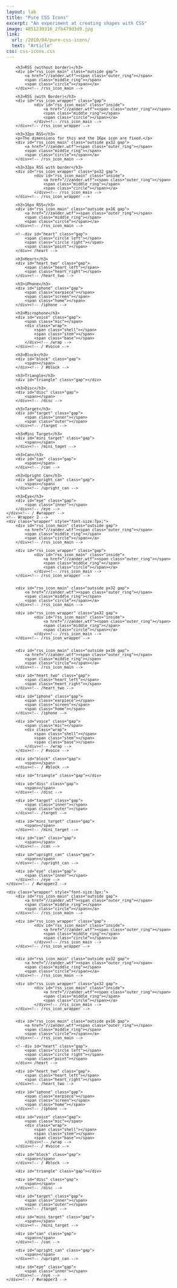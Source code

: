 ```yaml
---
layout: lab
title: "Pure CSS Icons"
excerpt: "An experiment at creating shapes with CSS"
image: 4851230316_2fb479d3d9.jpg
link:
  url: /2010/04/pure-css-icons/
  text: "Article"
css: css-icons.css
---
```

<div id="container" class="clearfix">
	<div class="wrapper" style="font-size:12px;">

		<h3>RSS (without border)</h3>
		<div id="rss_icon_main" class="outside gap">
			<a href="//zander.wtf"><span class="outer_ring"></span>
			<span class="middle_ring"></span>
			<span class="circle"></span></a>
		</div><!-- /rss_icon_main -->

		<h3>RSS (with Border)</h3>
		<div id="rss_icon_wrapper" class="gap">
				<div id="rss_icon_main" class="inside">
					<a href="//zander.wtf"><span class="outer_ring"></span>
					<span class="middle_ring"></span>
					<span class="circle"></span></a>
				</div><!-- /rss_icon_main -->
		</div><!-- /rss_icon_wrapper -->

		<h3>32px RSS</h3>
		<p>The dimensions for this and the 16px icon are fixed.</p>
		<div id="rss_icon_main" class="outside px32 gap">
			<a href="//zander.wtf"><span class="outer_ring"></span>
			<span class="middle_ring"></span>
			<span class="circle"></span></a>
		</div><!-- /rss_icon_main -->

		<h3>32px RSS with border</h3>
		<div id="rss_icon_wrapper" class="px32 gap">
				<div id="rss_icon_main" class="inside">
					<a href="//zander.wtf"><span class="outer_ring"></span>
					<span class="middle_ring"></span>
					<span class="circle"></span></a>
				</div><!-- /rss_icon_main -->
		</div><!-- /rss_icon_wrapper -->

		<h3>16px RSS</h3>
		<div id="rss_icon_main" class="outside px16 gap">
			<a href="//zander.wtf"><span class="outer_ring"></span>
			<span class="middle_ring"></span>
			<span class="circle"></span></a>
		</div><!-- /rss_icon_main -->

		<!--div id="heart" class="gap">
			<span class="circle left"></span>
			<span class="circle right"></span>
			<span class="point"></span>
		</div>< /heart -->

		<h3>Heart</h3>
		<div id="heart_two" class="gap">
			<span class="heart_left"></span>
			<span class="heart_right"></span>
		</div><!-- /heart_two -->

		<h3>iPhone</h3>
		<div id="iphone" class="gap">
			<span class="earpiece"></span>
			<span class="screen"></span>
			<span class="home"></span>
		</div><!-- /iphone -->

		<h3>Microphone</h3>
		<div id="voice" class="gap">
			<span class="mic"></span>
			<div class="wrap">
				<span class="shell"></span>
				<span class="stem"></span>
				<span class="base"></span>
			</div><!-- /wrap -->
		</div><!-- / #voice -->

		<h3>Block</h3>
		<div id="block" class="gap">
			<span></span>
		</div><!-- / #block -->

		<h3>Triangle</h3>
		<div id="triangle" class="gap"></div>

		<h3>Disc</h3>
		<div id="disc" class="gap">
			<span></span>
		</div><!-- /disc -->

		<h3>Target</h3>
		<div id="target" class="gap">
			<span class="inner"></span>
			<span class="outer"></span>
		</div><!-- /target -->

		<h3>Mini Target</h3>
		<div id="mini_target" class="gap">
			<span></span>
		</div><!-- /mini_taget -->

		<h3>Can</h3>
		<div id="can" class="gap">
			<span></span>
		</div><!-- /can -->

		<h3>Upright Can</h3>
		<div id="upright_can" class="gap">
			<span></span>
		</div><!-- /upright_can -->

		<h3>Eye</h3>
		<div id="eye" class="gap">
			<span class="inner"></span>
		</div><!-- /eye -->
	</div><!-- / #wrapper -->
	<!-- Wrapper 2 -->
	<div class="wrapper" style="font-size:7px;">
		<div id="rss_icon_main" class="outside gap">
			<a href="//zander.wtf"><span class="outer_ring"></span>
			<span class="middle_ring"></span>
			<span class="circle"></span></a>
		</div><!-- /rss_icon_main -->

		<div id="rss_icon_wrapper" class="gap">
				<div id="rss_icon_main" class="inside">
					<a href="//zander.wtf"><span class="outer_ring"></span>
					<span class="middle_ring"></span>
					<span class="circle"></span></a>
				</div><!-- /rss_icon_main -->
		</div><!-- /rss_icon_wrapper -->


		<div id="rss_icon_main" class="outside px32 gap">
			<a href="//zander.wtf"><span class="outer_ring"></span>
			<span class="middle_ring"></span>
			<span class="circle"></span></a>
		</div><!-- /rss_icon_main -->

		<div id="rss_icon_wrapper" class="px32 gap">
				<div id="rss_icon_main" class="inside">
					<a href="//zander.wtf"><span class="outer_ring"></span>
					<span class="middle_ring"></span>
					<span class="circle"></span></a>
				</div><!-- /rss_icon_main -->
		</div><!-- /rss_icon_wrapper -->


		<div id="rss_icon_main" class="outside px16 gap">
			<a href="//zander.wtf"><span class="outer_ring"></span>
			<span class="middle_ring"></span>
			<span class="circle"></span></a>
		</div><!-- /rss_icon_main -->

		<div id="heart_two" class="gap">
			<span class="heart_left"></span>
			<span class="heart_right"></span>
		</div><!-- /heart_two -->

		<div id="iphone" class="gap">
			<span class="earpiece"></span>
			<span class="screen"></span>
			<span class="home"></span>
		</div><!-- /iphone -->

		<div id="voice" class="gap">
			<span class="mic"></span>
			<div class="wrap">
				<span class="shell"></span>
				<span class="stem"></span>
				<span class="base"></span>
			</div><!-- /wrap -->
		</div><!-- / #voice -->

		<div id="block" class="gap">
			<span></span>
		</div><!-- / #block -->

		<div id="triangle" class="gap"></div>

		<div id="disc" class="gap">
			<span></span>
		</div><!-- /disc -->

		<div id="target" class="gap">
			<span class="inner"></span>
			<span class="outer"></span>
		</div><!-- /target -->

		<div id="mini_target" class="gap">
			<span></span>
		</div><!-- /mini_target -->

		<div id="can" class="gap">
			<span></span>
		</div><!-- /can -->

		<div id="upright_can" class="gap">
			<span></span>
		</div><!-- /upright_can -->

		<div id="eye" class="gap">
			<span class="inner"></span>
		</div><!-- /eye -->
	</div><!-- / #wrapper2 -->

	<div class="wrapper" style="font-size:3px;">
		<div id="rss_icon_main" class="outside gap">
			<a href="//zander.wtf"><span class="outer_ring"></span>
			<span class="middle_ring"></span>
			<span class="circle"></span></a>
		</div><!-- /rss_icon_main -->

		<div id="rss_icon_wrapper" class="gap">
				<div id="rss_icon_main" class="inside">
					<a href="//zander.wtf"><span class="outer_ring"></span>
					<span class="middle_ring"></span>
					<span class="circle"></span></a>
				</div><!-- /rss_icon_main -->
		</div><!-- /rss_icon_wrapper -->


		<div id="rss_icon_main" class="outside px32 gap">
			<a href="//zander.wtf"><span class="outer_ring"></span>
			<span class="middle_ring"></span>
			<span class="circle"></span></a>
		</div><!-- /rss_icon_main -->

		<div id="rss_icon_wrapper" class="px32 gap">
				<div id="rss_icon_main" class="inside">
					<a href="//zander.wtf"><span class="outer_ring"></span>
					<span class="middle_ring"></span>
					<span class="circle"></span></a>
				</div><!-- /rss_icon_main -->
		</div><!-- /rss_icon_wrapper -->


		<div id="rss_icon_main" class="outside px16 gap">
			<a href="//zander.wtf"><span class="outer_ring"></span>
			<span class="middle_ring"></span>
			<span class="circle"></span></a>
		</div><!-- /rss_icon_main -->

		<!--div id="heart" class="gap">
			<span class="circle left"></span>
			<span class="circle right"></span>
			<span class="point"></span>
		</div>< /heart -->

		<div id="heart_two" class="gap">
			<span class="heart_left"></span>
			<span class="heart_right"></span>
		</div><!-- /heart_two -->

		<div id="iphone" class="gap">
			<span class="earpiece"></span>
			<span class="screen"></span>
			<span class="home"></span>
		</div><!-- /iphone -->

		<div id="voice" class="gap">
			<span class="mic"></span>
			<div class="wrap">
				<span class="shell"></span>
				<span class="stem"></span>
				<span class="base"></span>
			</div><!-- /wrap -->
		</div><!-- / #voice -->

		<div id="block" class="gap">
			<span></span>
		</div><!-- / #block -->

		<div id="triangle" class="gap"></div>

		<div id="disc" class="gap">
			<span></span>
		</div><!-- /disc -->

		<div id="target" class="gap">
			<span class="inner"></span>
			<span class="outer"></span>
		</div><!-- /target -->

		<div id="mini_target" class="gap">
			<span></span>
		</div><!-- /mini_target -->

		<div id="can" class="gap">
			<span></span>
		</div><!-- /can -->

		<div id="upright_can" class="gap">
			<span></span>
		</div><!-- /upright_can -->

		<div id="eye" class="gap">
			<span class="inner"></span>
		</div><!-- /eye -->
	</div><!-- / #wrapper3 -->
</div>
